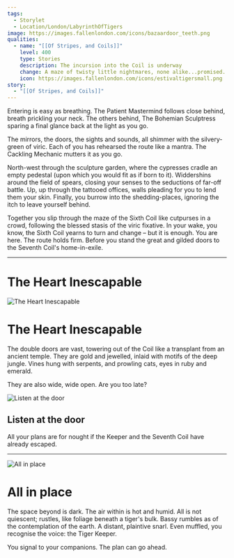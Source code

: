 ```yaml
---
tags:
  - Storylet
  - Location/London/LabyrinthOfTigers
image: https://images.fallenlondon.com/icons/bazaardoor_teeth.png
qualities:
  - name: "[[Of Stripes, and Coils]]"
    level: 400
    type: Stories
    description: The incursion into the Coil is underway
    change: A maze of twisty little nightmares, none alike...promised.
    icon: https://images.fallenlondon.com/icons/estivaltigersmall.png
story:
  - "[[Of Stripes, and Coils]]"
---
```


Entering is easy as breathing. The Patient Mastermind follows close behind, breath prickling your neck. The others behind, The Bohemian Sculptress sparing a final glance back at the light as you go.

The mirrors, the doors, the sights and sounds, all shimmer with the silvery-green of viric. Each of you has rehearsed the route like a mantra. The Cackling Mechanic mutters it as you go.

North-west through the sculpture garden, where the cypresses cradle an empty pedestal (upon which you would fit as if born to it). Widdershins around the field of spears, closing your senses to the seductions of far-off battle. Up, up through the tattooed offices, walls pleading for you to lend them your skin. Finally, you burrow into the shedding-places, ignoring the itch to leave yourself behind.

Together you slip through the maze of the Sixth Coil like cutpurses in a crowd, following the blessed stasis of the viric fixative. In your wake, you know, the Sixth Coil yearns to turn and change – but it is enough. You are here. The route holds firm. Before you stand the great and gilded doors to the Seventh Coil's home-in-exile.

---

# The Heart Inescapable
![The Heart Inescapable](https://images.fallenlondon.com/icons/heartfruit.png)

# The Heart Inescapable

The double doors are vast, towering out of the Coil like a transplant from an ancient temple. They are gold and jewelled, inlaid with motifs of the deep jungle. Vines hung with serpents, and prowling cats, eyes in ruby and emerald.

They are also wide, wide open. Are you too late?

![Listen at the door](https://images.fallenlondon.com/icons/black.png)

## Listen at the door

All your plans are for nought if the Keeper and the Seventh Coil have already escaped.

---

![All in place](https://images.fallenlondon.com/icons/black.png)

# All in place

The space beyond is dark. The air within is hot and humid. All is not quiescent; rustles, like foliage beneath a tiger's bulk. Bassy rumbles as of the contemplation of the earth. A distant, plaintive snarl. Even muffled, you recognise the voice: the Tiger Keeper.

You signal to your companions. The plan can go ahead.